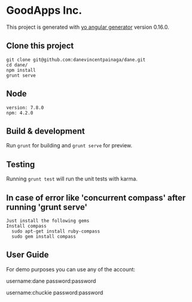 # GoodApps Inc.

This project is generated with [yo angular generator](https://github.com/yeoman/generator-angular)
version 0.16.0.

## Clone this project
	git clone git@github.com:danevincentpainaga/dane.git
	cd dane/
	npm install
	grunt serve	

## Node
	version: 7.8.0
	npm: 4.2.0

## Build & development

Run `grunt` for building and `grunt serve` for preview.

## Testing

Running `grunt test` will run the unit tests with karma.


## In case of error like 'concurrent compass' after running 'grunt serve'

	Just install the following gems
	Install compass
	  sudo apt-get install ruby-compass
	  sudo gem install compass

## User Guide
   For demo purposes you can use any of the account:
   
   username:dane
   password:password

   username:chuckie
   password:password

